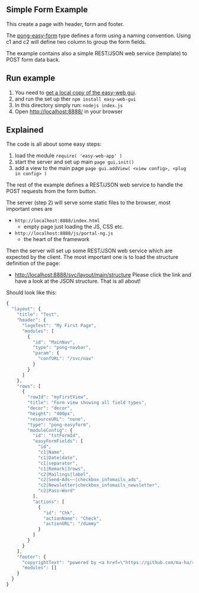 ## Simple Form Example
This create a page with header, form and footer.

The [pong-easy-form](https://github.com/ma-ha/rest-web-ui/tree/master/html/modules/pong-easyform) 
type defines a form using a naming convention. 
Using c1 and c2 will define two column to group the form fields.

The example contains also a simple REST/JSON web service (template) to POST form data back.

## Run example
1. You need to [get a local copy of the easy-web gui](https://github.com/ma-ha/easy-web-app).
2. and run the set up ther `npm install easy-web-gui`
3. In this directory simply run: `nodejs index.js` 
4. Open [http://localhost:8888/](http://localhost:8888/) in your browser

## Explained
The code is all about some easy steps:

1. load the module ```require( 'easy-web-app' )```
2. start the server and set up main ```page gui.init()```
3. add a view to the main page ```page gui.addView( <view config>, <plug in config> )```

The rest of the example defines a REST/JSON web service to handle the POST
requests from the form button.

The server (step 2) will serve some static files to the browser, 
most important ones are
* `http://localhost:8888/index.html` 
  * empty page just loading the JS, CSS etc.
* `http://localhost:8888/js/portal-ng.js` 
  * the heart of the framework

Then the server will set up some REST/JSON web service which are expected 
by the client. The most important one is to load the structure definition
of the page:
* [http://localhost:8888/svc/layout/main/structure](http://localhost:8888/svc/layout/main/structure)
Please click the link and have a look at the JSON structure. 
That is all about! 

Should look like this:

```javascript
{
  "layout": {
    "title": "Test",
    "header": {
      "logoText": "My First Page",
      "modules": [
        {
          "id": "MainNav",
          "type": "pong-navbar",
          "param": {
            "confURL": "/svc/nav"
          }
        }
      ]
    },
    "rows": [
      {
        "rowId": "myFirstView",
        "title": "Form view showing all field types",
        "decor": "decor",
        "height": "400px",
        "resourceURL": "none",
        "type": "pong-easyform",
        "moduleConfig": {
          "id": "tstFormId",
          "easyFormFields": [
            "id",
            "c1|Name",
            "c1|Date|date",
            "c1|separator",
            "c1|Remark|3rows",
            "c2|Mailings|label",
            "c2|Send~Ads~~|checkbox_infomails_ads",
            "c2|Newsletter|checkbox_infomails_newsletter",
            "c2|Pass~Word"
          ],
          "actions": [
            {
              "id": "Chk",
              "actionName": "Check",
              "actionURL": "/dummy"
            }
          ]
        }
      }
    ],
    "footer": {
      "copyrightText": "powered by <a href=\"https://github.com/ma-ha/rest-web-ui\">ReST-Web-GUI</a>",
      "modules": []
    }
  }
}
```